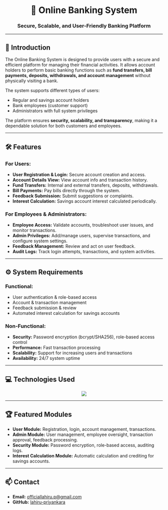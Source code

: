 <h1 align="center">🏦 Online Banking System</h1>
<h3 align="center">Secure, Scalable, and User-Friendly Banking Platform</h3>

---

## 📖 Introduction
The Online Banking System is designed to provide users with a secure and efficient platform for managing their financial activities. It allows account holders to perform basic banking functions such as **fund transfers, bill payments, deposits, withdrawals, and account management** without physically visiting a bank.  

The system supports different types of users:
- Regular and savings account holders  
- Bank employees (customer support)  
- Administrators with full system privileges  

The platform ensures **security, scalability, and transparency**, making it a dependable solution for both customers and employees.

---

## 🛠️ Features

### For Users:
- **User Registration & Login:** Secure account creation and access.  
- **Account Details View:** View account info and transaction history.  
- **Fund Transfers:** Internal and external transfers, deposits, withdrawals.  
- **Bill Payments:** Pay bills directly through the system.  
- **Feedback Submission:** Submit suggestions or complaints.  
- **Interest Calculation:** Savings account interest calculated periodically.

### For Employees & Administrators:
- **Employee Access:** Validate accounts, troubleshoot user issues, and monitor transactions.  
- **Admin Privileges:** Add/manage users, supervise transactions, and configure system settings.  
- **Feedback Management:** Review and act on user feedback.  
- **Audit Logs:** Track login attempts, transactions, and system activities.

---

## ⚙️ System Requirements

### Functional:
- User authentication & role-based access  
- Account & transaction management  
- Feedback submission & review  
- Automated interest calculation for savings accounts  

### Non-Functional:
- **Security:** Password encryption (bcrypt/SHA256), role-based access control  
- **Performance:** Fast transaction processing  
- **Scalability:** Support for increasing users and transactions  
- **Availability:** 24/7 system uptime

---

## 💻 Technologies Used
<p align="center">
  <img src="https://skillicons.dev/icons?i=html,css,mysql,php,git" />
</p>

---

## 🏆 Featured Modules
- **User Module:** Registration, login, account management, transactions.  
- **Admin Module:** User management, employee oversight, transaction approval, feedback processing.  
- **Security Module:** Password encryption, role-based access, auditing logs.  
- **Interest Calculation Module:** Automatic calculation and crediting for savings accounts.

---

## 📫 Contact
- **Email:** officiallahiru.p@gmail.com  
- **GitHub:** [lahiru-priyankara](https://github.com/lahiru-priyankara)  

